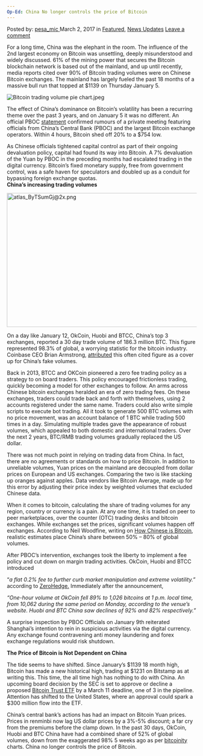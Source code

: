 ```yaml
---
Op-Ed: China No longer controls the price of Bitcoin
---
```

<article class="post-listing post-18470 post type-post status-publish format-standard has-post-thumbnail hentry category-deepdot-news category-news-updates tag-bitcoin tag-china tag-controls tag-longer tag-price">
<div class="post-inner">
<span>Posted by: <a href="https://www.deepdotweb.com/author/pesa_mic/" title="">pesa_mic </a></span>
<span>March 2, 2017</span>
<span>in <a href="https://www.deepdotweb.com/category/deepdot-news/" rel="category tag">Featured</a>, <a href="https://www.deepdotweb.com/category/news-updates/" rel="category tag">News Updates</a></span>
<span><a href="https://www.deepdotweb.com/2017/03/02/op-ed-china-no-longer-controls-price-bitcoin/#respond">Leave a comment</a></span>
</p>
<div class="clear"></div>
<div class="entry">
<p>For a long time, China was the elephant in the room. The influence of the 2nd largest economy on Bitcoin was unsettling, deeply misunderstood and widely discussed. 61% of the mining power that secures the Bitcoin blockchain network is based out of the mainland, and up until recently, media reports cited over 90% of Bitcoin trading volumes were on Chinese Bitcoin exchanges. The mainland has largely fueled the past 18 months of a massive bull run that topped at $1139 on Thursday January 5.</p>
<p><img class="wp-image-18471 aligncenter" src="https://www.deepdotweb.com/wp-content/uploads/2017/03/bitcoin-trading-volume-pie-chart-jpeg.jpeg" alt="Bitcoin trading volume pie chart.jpeg" srcset="https://www.deepdotweb.com/wp-content/uploads/2017/03/bitcoin-trading-volume-pie-chart-jpeg.jpeg 557w, https://www.deepdotweb.com/wp-content/uploads/2017/03/bitcoin-trading-volume-pie-chart-jpeg-300x209.jpeg 300w" sizes="(max-width: 557px) 100vw, 557px"/></p>
<p>The effect of China’s dominance on Bitcoin’s volatility has been a recurring theme over the past 3 years, and on January 5 it was no different. An official PBOC <a href="http://shanghai.pbc.gov.cn/fzhshanghai/113571/3230012/index.html">statement</a> confirmed rumours of a private meeting featuring officials from China’s Central Bank (PBOC) and the largest Bitcoin exchange operators. Within 4 hours, Bitcoin shed off 20% to a $754 low.</p>
<p>As Chinese officials tightened capital control as part of their ongoing devaluation policy, capital had found its way into Bitcoin. A 7% devaluation of the Yuan by PBOC in the preceding months had escalated trading in the digital currency. Bitcoin’s fixed monetary supply, free from government control, was a safe haven for speculators and doubled up as a conduit for bypassing foreign exchange quotas.<br/>
<strong>China’s increasing trading volumes</strong></p>
<p><img class="wp-image-18472 aligncenter" src="https://www.deepdotweb.com/wp-content/uploads/2017/03/atlas_bytsumgj2x-png.png" alt="atlas_ByTSumGj@2x.png" width="633" height="356" srcset="https://www.deepdotweb.com/wp-content/uploads/2017/03/atlas_bytsumgj2x-png.png 1280w, https://www.deepdotweb.com/wp-content/uploads/2017/03/atlas_bytsumgj2x-png-300x169.png 300w, https://www.deepdotweb.com/wp-content/uploads/2017/03/atlas_bytsumgj2x-png-1024x576.png 1024w" sizes="(max-width: 633px) 100vw, 633px"/></p>
<p>On a day like January 12, OkCoin, Huobi and BTCC, China’s top 3 exchanges, reported a 30 day trade volume of 186.3 million BTC. This figure represented 98.3% of global, a worrying statistic for the bitcoin industry. Coinbase CEO Brian Armstrong, <a href="https://twitter.com/brian_armstrong/status/815298304233738240">attributed</a> this often cited figure as a cover up for China’s fake volumes.</p>
<p>Back in 2013, BTCC and OKCoin pioneered a zero fee trading policy as a strategy to on board traders. This policy encouraged frictionless trading, quickly becoming a model for other exchanges to follow. An arms across Chinese bitcoin exchanges heralded an era of zero trading fees. On these exchanges, traders could trade back and forth with themselves, using 2 accounts registered under the same name. Traders could also write simple scripts to execute bot trading. All it took to generate 500 BTC volumes with no price movement, was an account balance of 1 BTC while trading 500 times in a day. Simulating multiple trades gave the appearance of robust volumes, which appealed to both domestic and international traders. Over the next 2 years, BTC/RMB trading volumes gradually replaced the US dollar.</p>
<p>There was not much point in relying on trading data from China. In fact, there are no agreements or standards on how to price Bitcoin. In addition to unreliable volumes, Yuan prices on the mainland are decoupled from dollar prices on European and US exchanges. Comparing the two is like stacking up oranges against apples. Data vendors like Bitcoin Average, made up for this error by adjusting their price index by weighted volumes that excluded Chinese data.</p>
<p>When it comes to bitcoin, calculating the share of trading volumes for any region, country or currency is a pain. At any one time, it is traded on peer to peer marketplaces, over the counter (OTC) trading desks and bitcoin exchanges. While exchanges set the prices, significant volumes happen off exchanges. According to Neil Woodfine, writing on <a href="https://blockunchained.com/how-chinese-is-bitcoin-part-1-trade-volume-795ac3ed221b">How Chinese is Bitcoin</a>, realistic estimates place China’s share between 50% &#8211; 80% of global volumes.</p>
<p>After PBOC’s intervention, exchanges took the liberty to implement a fee policy and cut down on margin trading activities. OkCoin, Huobi and BTCC introduced</p>
<p>“<em>a flat 0.2% fee to further curb market manipulation and extreme volatility.&#8221; </em>according to <a href="http://www.zerohedge.com/news/2017-01-24/chinese-bitcoin-trading-volumes-crash-90-overnight">ZeroHedge.</a> Immediately after the announcement,</p>
<p><em>“One-hour volume at OkCoin fell 89% to 1,026 bitcoins at 1 p.m. local time, from 10,062 during the same period on Monday, according to the venue’s website. Huobi and BTC China saw declines of 92% and 82% respectively.”</em></p>
<p>A surprise inspection by PBOC Officials on January 9th reiterated Shanghai’s intention to rein in suspicious activities via the digital currency. Any exchange found contravening anti money laundering and forex exchange regulations would risk shutdown.</p>
<p><strong>The Price of Bitcoin is Not Dependent on China</strong></p>
<p>The tide seems to have shifted. Since January’s $1139 18 month high, Bitcoin has made a new historical high, trading at $1231 on Bitstamp as at writing this. This time, the all time high has nothing to do with China. An upcoming board decision by the SEC is set to approve or decline a proposed <a href="https://www.sec.gov/cgi-bin/browse-edgar?action=getcompany&amp;CIK=0001579346&amp;owner=exclude&amp;count=40&amp;hidefilings=0">Bitcoin Trust ETF</a> by a March 11 deadline, one of 3 in the pipeline. Attention has shifted to the United States, where an approval could spark a $300 million flow into the ETF.</p>
<p>China’s central bank’s actions has had an impact on Bitcoin Yuan prices. Prices in renminbi now lag US dollar prices by a 3%-5% discount; a far cry from the premiums before the clamp down. In the past 30 days, OkCoin, Huobi and BTC China have had a combined share of 52% of global volumes, down from the exaggerated 98% 5 weeks ago as per <a href="http://data.bitcoinity.org/markets/volume/30d?c=c&amp;t=bar">bitcoinity</a> charts. China no longer controls the price of Bitcoin.</p>
</div>
<span style="display:none"><a href="https://www.deepdotweb.com/tag/bitcoin/" rel="tag">bitcoin</a> <a href="https://www.deepdotweb.com/tag/china/" rel="tag">china</a> <a href="https://www.deepdotweb.com/tag/controls/" rel="tag">controls</a> <a href="https://www.deepdotweb.com/tag/longer/" rel="tag">longer</a> <a href="https://www.deepdotweb.com/tag/price/" rel="tag">price</a></span> <span style="display:none" class="updated">2017-03-02</span>
<div style="display:none" class="vcard author" itemprop="author" itemscope itemtype="http://schema.org/Person"><strong class="fn" itemprop="name"><a href="https://www.deepdotweb.com/author/pesa_mic/" title="Posts by pesa_mic" rel="author">pesa_mic</a></strong></div>
</div>
</article>

